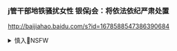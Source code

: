 ### j管干部地铁骚扰女性 银保j会：将依法依纪严肃处置
http://baijiahao.baidu.com/s?id=1678588547386390684

<details><summary>慎入🔞NSFW</summary>

Not Safe For Work
![](https://upload.wikimedia.org/wikipedia/commons/thumb/d/d3/Biohazard_Symbol_Specification.png/210px-Biohazard_Symbol_Specification.png)

<details><summary><b>风险自理Use At Your Own Risk🈲</summary>

### 从z坛消失 网传前zgg家副z席李yc自杀
https://www.backchina.com/news/2020/09/23/710171.html

　　李yc出身h二代，现年70岁，其父李干c是曾qh之父曾s的部下。

### 新j问题和“球是猿的” 公视社群操作再惹议
https://www.dwnews.com/台湾/60212659/新j问题和球是猿的公视社群操作再惹议
`385202614599553024.jpeg (1920×1280)`<br>
![](https://media.dwnews.net/hk01/P16NCTYOBlC6AeWUj95Nyrxx92o=/320*0/media/images/dw/20200922/385202614599553024.jpeg?v=w1920)

</details>
</details>
